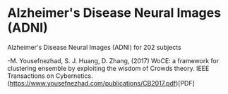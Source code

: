 # Alzheimer's Disease Neural Images (ADNI)
Alzheimer's Disease Neural Images (ADNI) for 202 subjects

-M. Yousefnezhad, S. J. Huang, D. Zhang, (2017) WoCE: a framework for clustering ensemble by exploiting the wisdom of Crowds theory. IEEE Transactions on Cybernetics. (https://www.yousefnezhad.com/publications/CB2017.pdf)[PDF]
